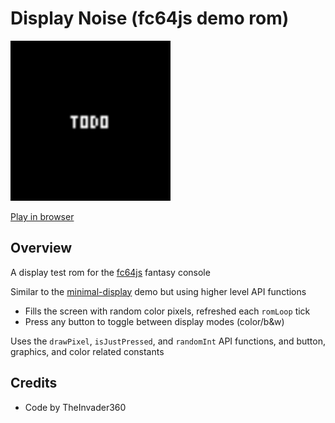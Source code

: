 # Display Noise (fc64js demo rom)

[<img src="https://raw.githubusercontent.com/TheInvader360/fc64js/main/rom/demo/display-noise/docs/demo.gif" width="256"/>](https://theinvader360.github.io/fc64js/rom/demo/display-noise/)

[Play in browser](https://theinvader360.github.io/fc64js/rom/demo/display-noise/)

## Overview

A display test rom for the [fc64js](https://github.com/TheInvader360/fc64js) fantasy console

Similar to the [minimal-display](../minimal-display/) demo but using higher level API functions

* Fills the screen with random color pixels, refreshed each ```romLoop``` tick
* Press any button to toggle between display modes (color/b&w)

Uses the ```drawPixel```, ```isJustPressed```, and ```randomInt``` API functions, and button, graphics, and color related constants

## Credits

* Code by TheInvader360
